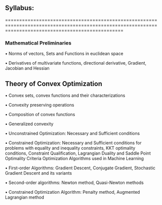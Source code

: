 ## Syllabus:

======================================================================================================================================================

### Mathematical Preliminaries

• Norms of vectors, Sets and Functions in euclidean space

• Derivatives of multivariate functions, directional derivative, Gradient, Jacobian and
Hessian

## Theory of Convex Optimization

• Convex sets, convex functions and their characterizations

• Convexity preserving operations

• Composition of convex functions

• Generalized convexity

• Unconstrained Optimization: Necessary and Sufficient conditions

• Constrained Optimization: Necessary and Sufficient conditions for problems with
equality and inequality constraints, KKT optimality conditions, Constraint Qualification, Lagrangian Duality and Saddle Point Optimality Criteria
Optimization Algorithms used in Machine Learning

• First-order Algorithms: Gradient Descent, Conjugate Gradient, Stochastic Gradient
Descent and its variants

• Second-order algorithms: Newton method, Quasi-Newton methods

• Constrained Optimization Algorithm: Penalty method, Augmented Lagrangian
method
